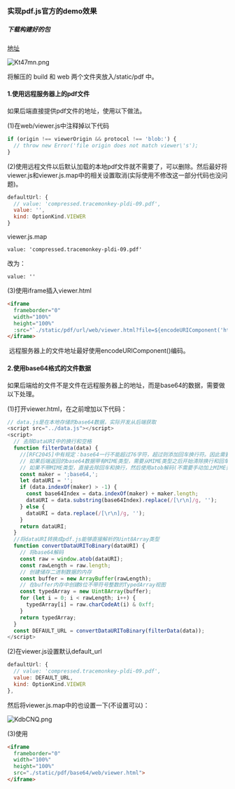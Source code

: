 ### 实现pdf.js官方的demo效果

##### 下载构建好的包

[地址](http://mozilla.github.io/pdf.js/getting_started/#download)

![Kt47mn.png](https://s2.ax1x.com/2019/10/23/Kt47mn.png)

将解压的 build 和 web 两个文件夹放入/static/pdf 中。



#### 1.使用远程服务器上的pdf文件

   如果后端直接提供pdf文件的地址，使用以下做法。

(1)在web/viewer.js中注释掉以下代码

```js
if (origin !== viewerOrigin && protocol !== 'blob:') {
  // throw new Error('file origin does not match viewer\'s');
}
```

(2)使用远程文件以后默认加载的本地pdf文件就不需要了，可以删除。然后最好将viewer.js和viewer.js.map中的相关设置取消(实际使用不修改这一部分代码也没问题)。

```js
defaultUrl: {
  // value: 'compressed.tracemonkey-pldi-09.pdf',
  value: '',
  kind: OptionKind.VIEWER
}
```

viewer.js.map

```
value: 'compressed.tracemonkey-pldi-09.pdf'
```

改为：

```
value: ''
```



(3)使用iframe插入viewer.html

```html
<iframe
  frameborder="0"
  width="100%"
  height="100%"
  :src="`./static/pdf/url/web/viewer.html?file=${encodeURIComponent('http://www.xdocin.com/xdoc?_key=fedii4dtyfhmvgryqyntfjavte&_func=down&_dir=pdfdemo.pdf')}`">
</iframe>
```

​    远程服务器上的文件地址最好使用encodeURIComponent()编码。

#### 2.使用base64格式的文件数据

​    如果后端给的文件不是文件在远程服务器上的地址，而是base64的数据，需要做以下处理。

(1)打开viewer.html，在<script src="viewer.js"></script>之前增加以下代码：

```js
// data.js是在本地存储的base64数据，实际开发从后端获取
<script src="../data.js"></script>
<script>
  // 去除DataURI中的换行和空格
  function filterData(data) {
    //[RFC2045]中有规定：base64一行不能超过76字符，超过则添加回车换行符。因此需要把base64字段中的换行符，回车符给去掉。
    // 如果后端返回的base64数据带有MIME类型，需要从MIME类型之后开始清除换行和回车符。
    // 如果不带MIME类型，直接去除回车和换行，然后使用atob解码(不需要手动加上MIME类型头)。
    const maker = ';base64,';
    let dataURI = '';
    if (data.indexOf(maker) > -1) {
      const base64Index = data.indexOf(maker) + maker.length;
      dataURI = data.substring(base64Index).replace(/[\r\n]/g, '');
    } else {
      dataURI = data.replace(/[\r\n]/g, '');
    }
    return dataURI;
  }
  //将dataURI转换成pdf.js能够直接解析的Uint8Array类型
  function convertDataURIToBinary(dataURI) {
    // 将base64解码
    const raw = window.atob(dataURI);
    const rawLength = raw.length;
    // 创建储存二进制数据的内存
    const buffer = new ArrayBuffer(rawLength);
    // 在buffer内存中创建8位不带符号整数的TypedArray视图
    const typedArray = new Uint8Array(buffer);
    for (let i = 0; i < rawLength; i++) {
      typedArray[i] = raw.charCodeAt(i) & 0xff;
    }
    return typedArray;
  }
  const DEFAULT_URL = convertDataURIToBinary(filterData(data));
</script>
```



<script src="../data.js"></script>
<script>
  // 去除DataURI中的换行和空格
  function filterData(data) {
    //[RFC2045]中有规定：base64一行不能超过76字符，超过则添加回车换行符。因此需要把base64字段中的换行符、回车符给去掉。
    // 如果后端返回的base64数据带有MIME类型，需要从MIME类型之后开始清除换行和回车符。
    // 如果不带MIME类型，直接去除回车和换行，然后使用atob解码(不需要手动加上MIME类型头)。
    const maker = ';base64,';
    let dataURI = '';
    if (data.indexOf(maker) > -1) {
      const base64Index = data.indexOf(maker) + maker.length;
      dataURI = data.substring(base64Index).replace(/[\r\n]/g, '');
    } else {
      dataURI = data.replace(/[\r\n]/g, '');
    }
    return dataURI;
  }
  //将dataURI转换成pdf.js能够直接解析的Uint8Array类型
  function convertDataURIToBinary(dataURI) {
    // 将base64解码为二进制字符串
    const raw = window.atob(dataURI);
    // 创建储存二进制数据的内存
    const buffer = new ArrayBuffer(raw.length);
    // 创建视图
    const typedArrayView = new Uint8Array(buffer);
    for (let i = 0; i < rawLength; i++) {
      typedArrayView[i] = raw.charCodeAt(i) & 0xff;
    }
    return typedArrayView;
  }
  const DEFAULT_URL = convertDataURIToBinary(filterData(data));
</script>

(2)在viewer.js设置默认default_url

```js
defaultUrl: {
  // value: 'compressed.tracemonkey-pldi-09.pdf',
  value: DEFAULT_URL,
  kind: OptionKind.VIEWER
},
```

然后将viewer.js.map中的也设置一下(不设置可以)：

![KdbCNQ.png](https://s2.ax1x.com/2019/10/25/KdbCNQ.png)

(3)使用

```html
<iframe
  frameborder="0"
  width="100%"
  height="100%"
  src="./static/pdf/base64/web/viewer.html">
</iframe>
```

